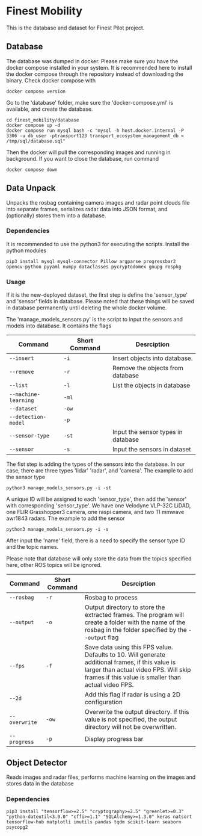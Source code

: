 # Finest Mobility
This is the database and dataset for Finest Pilot project. 

## Database 
The database was dumped in docker. Please make sure you have the docker compose installed in your system. 
It is recommended here to install the docker compose through the repository instead of downloading the binary. 
Check docker compose with 

```
docker compose version
```

Go to the 'database' folder, make sure the 'docker-compose.yml' is available, and create the database.

```
cd finest_mobility/database
docker compose up -d
docker compose run mysql bash -c "mysql -h host.docker.internal -P 3306 -u db_user -ptransport123 transport_ecosystem_management_db < /tmp/sql/database.sql"
```

Then the docker will pull the corresponding images and running in background. If you want to close the database, run command

```
docker compose down
```


## Data Unpack
Unpacks the rosbag containing camera images and radar point clouds file into separate 
frames, serializes radar data into JSON format, and (optionally) stores them into a database.

### Dependencies 
It is recommended to use the python3 for executing the scripts. Install the python modules

```
pip3 install mysql mysql-connector Pillow argparse progressbar2 opencv-python pyyaml numpy dataclasses pycryptodomex gnupg rospkg 
```

### Usage
If it is the new-deployed dataset, the first step is define the 'sensor_type' and 
'sensor' fields in database. Please noted that these things will be saved in 
database permanently until deleting the whole docker volume.

The 'manage_models_sensors.py' is the script to input the sensors and models into 
database. It contains the flags
              
| Command              | Short Command | Desrciption                                                                                                   |
|----------------------|---------------|---------------------------------------------------------------------------------------------------------------
| `--insert`           | `-i`          | Insert objects into database.                                                                                 |
| `--remove`           | `-r`          | Remove the objects from database                                                                              
| `--list`             | `-l`          | List the objects in database                                                                                  |
| `--machine-learning` | `-ml`         |                                                             |
| `--dataset`          | `-ow`         |  |
| `--detection-model`  | `-p`          |                                                                                           |
| `--sensor-type`      | `-st`         |  Input the sensor types in database
| `--sensor`           | `-s`          |  Input the sensors in dataset

The fist step is adding the types of the sensors into the database.
In our case, there are three types 'lidar' 'radar', and 'camera'.
The example to add the sensor type

```
python3 manage_models_sensors.py -i -st
```

A unique ID will be assigned to each 'sensor_type', then add the 'sensor' with
corresponding 'sensor_type'. We have one Velodyne VLP-32C LiDAD, one FLIR 
Grasshopper3 camera, one raspi camera, and two TI mmwave awr1843 radars.
The example to add the sensor
```
python3 manage_models_sensors.py -i -s
```
After input the 'name' field, there is a need to specify the sensor type ID 
and the topic names.  

Please note that database will only store the data from the topics specified 
here, other ROS topics will be ignored. 
 







| Command       | Short Command | Desrciption                                                                                                                                                                                      |
| ------------- | ------------- | ------------------------------------------------------------------------------------------------------------------------------------------------------------------------------------------------ |
| `--rosbag`    | `-r`          | Rosbag to process                                                                                                                                                                                |
| `--output`    | `-o`          | Output directory to store the extracted frames. The program will create a folder with the name of the rosbag in the folder specified by the `--output` flag                                      |
| `--fps`       | `-f`          | Save data using this FPS value. Defaults to 10. Will generate additional frames, if this value is larger than actual video FPS. Will skip frames if this value is smaller than actual video FPS. |
| `--2d`        |               | Add this flag if radar is using a 2D configuration                                                                                                                                               |
| `--overwrite` | `-ow`         | Overwrite the output directory. If this value is not specified, the output directory will not be overwritten.                                                                                    |
| `--progress`  | `-p`          | Display progress bar                                                                                                                                                                             |

## Object Detector
Reads images and radar files, performs machine learning on the images and stores 
data in the database

### Dependencies

```
pip3 install "tensorflow>=2.5" "cryptography>=2.5" "greenlet>=0.3" "python-dateutil<3.0.0" "cffi>=1.1" "SQLAlchemy>=1.3.0" keras natsort tensorflow-hub matplotli imutils pandas tqdm scikit-learn seaborn psycopg2
```

